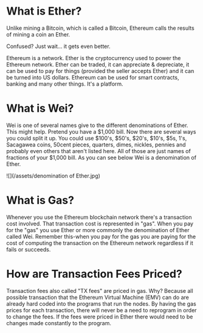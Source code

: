# What is Ether?

Unlike mining a Bitcoin, which is called a Bitcoin, Ethereum calls the results of mining a coin an Ether. 

Confused? Just wait... it gets even better.

 Ethereum is a network. Ether is the cryptocurrency used to power the Ethereum network. Ether can be traded, it can appreciate & depreciate, it can be used to pay for things \(provided the seller accepts Ether\) and it can be turned into US dollars. Ethereum can be used for smart contracts, banking and many other things. It's a platform. 

# What is Wei?

Wei is one of several names give to the different denominations of Ether. This might help. Pretend you have a $1,000 bill. Now there are several ways you could split it up. You could use $100's, $50's, $20's, $10's, $5s, 1's, Sacagawea coins, 50cent pieces, quarters, dimes, nickles, pennies and probably even others that aren't listed here. All of those are just names of fractions of your $1,000 bill.  As you can see below Wei is a denomination of Ether. 

![](/assets/denomination of Ether.jpg)

# What is Gas?

Whenever you use the Ethereum blockchain network there's a  transaction cost involved. That transaction cost is represented in "gas".  When you pay for the "gas" you use Ether or more commonly the denomination of Ether called Wei. Remember this-when you pay for the gas you are paying for the cost of computing the transaction on the Ethereum network regardless if it fails or succeeds. 

# How are Transaction Fees Priced?

Transaction fees also called "TX fees" are priced in gas. Why? Because all possible transaction that the Ethereum Virtual Machine \(EMV\) can do are already hard coded into the programs that run the nodes. By having the gas prices for each transaction, there will never be a need to reprogram in order to change the fees. If the fees were priced in Ether there would need to be changes made constantly to the program. 



